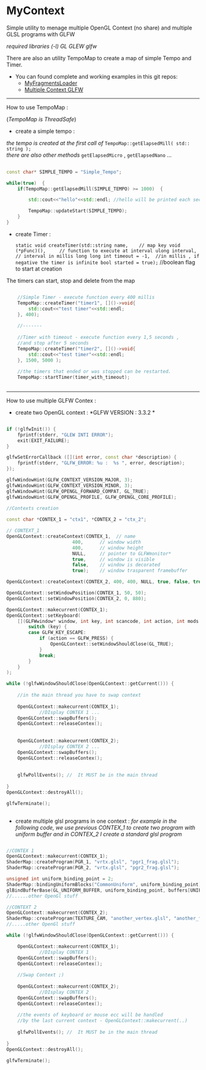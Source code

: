 # MyContext
Simple utility to menage multiple OpenGL Context (no share) and multiple GLSL programs with GLFW

*required libraries (-l) GL GLEW glfw*

There are also an utility TempoMap to create a map of simple Tempo and Timer.

* You can found complete and working examples in this git repos: 
	* [MyFragmentsLoader](https://github.com/musicrizz/MyUtilityForTheBookOfShaderEShaderToy)
	* [Multiple Context GLFW](https://github.com/musicrizz/Multiple-Context-GLFW-example)


-----------------------------------

How to use TempoMap : 

(*TempoMap is ThreadSafe*)

* create a simple tempo : 

*the tempo is created at the first call of* `TempoMap::getElapsedMill( std:: string );`  
*there are also other methods* `getElapsedMicro` , `getElapsedNano` ...

```cpp
	
const char* SIMPLE_TEMPO = "Simple_Tempo";

while(true)  {
	if(TempoMap::getElapsedMill(SIMPLE_TEMPO) >= 1000)  {

		std::cout<<"hello"<<std::endl; //hello will be printed each second

		TempoMap::updateStart(SIMPLE_TEMPO);
	}
}

```

* create Timer : 

	`static void createTimer(std::string name,    // map key
						void (*pFunc)(),     // function to execute at interval
						ulong interval,      // interval in millis
						long long int timeout = -1,  //in millis , if negative the timer is infinite
						bool started = true);`       //boolean flag to start at creation
			

The timers can start, stop and delete from the map

```cpp

	//Simple Timer - execute function every 400 millis
	TempoMap::createTimer("timer1", []()->void{
		std::cout<<"test timer"<<std::endl;
	}, 400);
	
	//-------
	
	//Timer with timeout - execute function every 1,5 seconds ,
	//and stop after 5 seconds
	TempoMap::createTimer("timer2", []()->void{
		std::cout<<"test timer"<<std::endl;
	}, 1500, 5000 );
	
	//the timers that ended or was stopped can be restarted.
	TempoMap::startTimer(timer_with_timeout);
	

```

----------------------------------------

How to use multiple GLFW Contex :

* create two OpenGL context : *GLFW VERSION : 3.3.2  *

```cpp

if (!glfwInit()) {
	fprintf(stderr, "GLEW INTI ERROR");
	exit(EXIT_FAILURE);
}

glfwSetErrorCallback ([](int error, const char *description) {
	fprintf(stderr, "GLFW_ERROR: %u :  %s ", error, description);
});

glfwWindowHint(GLFW_CONTEXT_VERSION_MAJOR, 3);
glfwWindowHint(GLFW_CONTEXT_VERSION_MINOR, 3);
glfwWindowHint(GLFW_OPENGL_FORWARD_COMPAT, GL_TRUE);
glfwWindowHint(GLFW_OPENGL_PROFILE, GLFW_OPENGL_CORE_PROFILE);
	
//Contexts creation 

const char *CONTEX_1 = "ctx1", *CONTEX_2 = "ctx_2";

// CONTEXT_1
OpenGLContext::createContext(CONTEX_1,  // name 
						400,      // window width
						400,      // window height
						NULL,     // pointer to GLFWmonitor*
						true,     // window is visible
						false,    // window is decorated
						true);    // window trasparent framebuffer

OpenGLContext::createContext(CONTEX_2, 400, 400, NULL, true, false, true); //CONTEXT_2

OpenGLContext::setWindowPosition(CONTEX_1, 50, 50);
OpenGLContext::setWindowPosition(CONTEX_2, 0, 880);

OpenGLContext::makecurrent(CONTEX_1);
OpenGLContext::setKeyboard(
	[](GLFWwindow* window, int key, int scancode, int action, int mods ){
		switch (key) {
		case GLFW_KEY_ESCAPE:
			if (action == GLFW_PRESS) {
				OpenGLContext::setWindowShouldClose(GL_TRUE);
			}
			break;
		}
	}
);

while (!glfwWindowShouldClose(OpenGLContext::getCurrent())) {
	
	//in the main thread you have to swap context	
	
	OpenGLContext::makecurrent(CONTEX_1);
			//DIsplay CONTEX 1 ...
	OpenGLContext::swapBuffers();
	OpenGLContext::releaseContex();
	
		
	OpenGLContext::makecurrent(CONTEX_2);
			//DIsplay CONTEX 2 ...
	OpenGLContext::swapBuffers();
	OpenGLContext::releaseContex();
	
		
	glfwPollEvents(); //  It MUST be in the main thread
		
}
OpenGLContext::destroyAll();

glfwTerminate();
	
```

* create multiple glsl programs in one context : 
*for example in the following code, we use previous CONTEX_1 to create two program with uniform buffer and in CONTEX_2 I create a standard glsl program*


```cpp

//CONTEX 1
OpenGLContext::makecurrent(CONTEX_1);
ShaderMap::createProgram(PGR_1, "vrtx.glsl", "pgr1_frag.glsl");
ShaderMap::createProgram(PGR_2, "vrtx.glsl", "pgr2_frag.glsl");

unsigned int uniform_binding_point = 2;
ShaderMap::bindingUniformBlocks("CommonUniform", uniform_binding_point);
glBindBufferBase(GL_UNIFORM_BUFFER, uniform_binding_point, buffers[UNIFORM]);
//......other OpenGl stuff

//CONTEXT 2
OpenGLContext::makecurrent(CONTEX_2);
ShaderMap::createProgram(TEXTURE_CAM, "another_vertex.glsl", "another_frag.glsl");
//.....other OpenGl stuff

while (!glfwWindowShouldClose(OpenGLContext::getCurrent())) {

	OpenGLContext::makecurrent(CONTEX_1);
			//DIsplay CONTEX 1
	OpenGLContext::swapBuffers();
	OpenGLContext::releaseContex();
	
	//Swap Context ;)
		
	OpenGLContext::makecurrent(CONTEX_2);
			//DIsplay CONTEX 2
	OpenGLContext::swapBuffers();
	OpenGLContext::releaseContex();
	
	//the events of keyboard or mouse ecc will be handled 
	//by the last current context - OpenGLContext::makecurrent(..)
		
	glfwPollEvents(); //  It MUST be in the main thread
		
}
OpenGLContext::destroyAll();

glfwTerminate();


```

